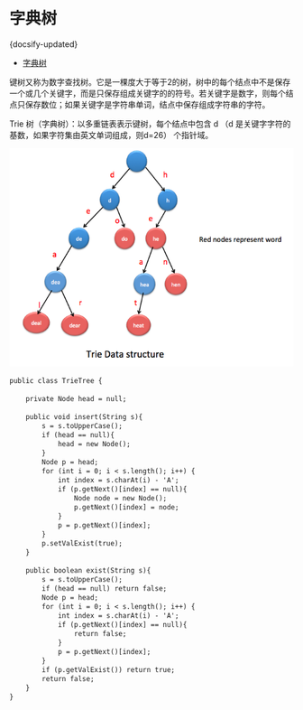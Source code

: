 # 字典树
{docsify-updated}

- [字典树](#字典树)


键树又称为数字查找树。它是一棵度大于等于2的树，树中的每个结点中不是保存一个或几个关键字，而是只保存组成关键字的的符号。若关键字是数字，则每个结点只保存数位；如果关键字是字符串单词，结点中保存组成字符串的字符。

Trie 树（字典树）：以多重链表表示键树，每个结点中包含 d （d 是关键字字符的基数，如果字符集由英文单词组成，则d=26） 个指针域。

<center><img src="pics/trie-tree.png" alt=""></center>

```
public class TrieTree {

    private Node head = null;

    public void insert(String s){
        s = s.toUpperCase();
        if (head == null){
            head = new Node();
        }
        Node p = head;
        for (int i = 0; i < s.length(); i++) {
            int index = s.charAt(i) - 'A';
            if (p.getNext()[index] == null){
                Node node = new Node();
                p.getNext()[index] = node;
            }
            p = p.getNext()[index];
        }
        p.setValExist(true);
    }

    public boolean exist(String s){
        s = s.toUpperCase();
        if (head == null) return false;
        Node p = head;
        for (int i = 0; i < s.length(); i++) {
            int index = s.charAt(i) - 'A';
            if (p.getNext()[index] == null){
                return false;
            }
            p = p.getNext()[index];
        }
        if (p.getValExist()) return true;
        return false;
    }
}
```